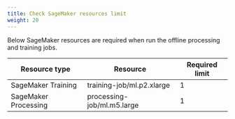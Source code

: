 ```yaml
---
title: Check SageMaker resources limit
weight: 20
---
```


Below SageMaker resources are required when run the offline processing and training jobs.

|Resource type |Resource | 	Required limit |
|--- | --- | --- |
|SageMaker Training |training-job/ml.p2.xlarge |1|
|SageMaker Processing |processing-job/ml.m5.large |1|

